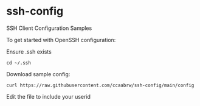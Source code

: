 # ssh-config
SSH Client Configuration Samples


To get started with OpenSSH configuration:

Ensure .ssh exists

```
cd ~/.ssh
```

Download sample config:

```
curl https://raw.githubusercontent.com/ccaabrw/ssh-config/main/config
```

Edit the file to include your userid
